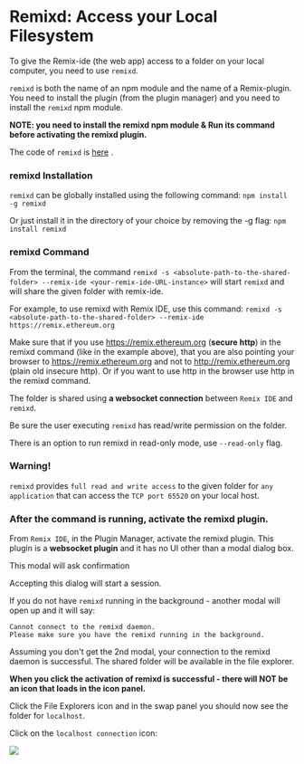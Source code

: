 Remixd: Access your Local Filesystem 
=========================================
To give the Remix-ide (the web app) access to a folder on your local computer, you need to use `remixd`.  

`remixd` is both the name of an npm module and the name of a Remix-plugin.  You need to install the plugin (from the plugin manager) and you need to install the `remixd` npm module. 


**NOTE: you need to install the remixd npm module & Run its command before activating the remixd plugin.**

The code of `remixd` is
[here](https://github.com/ethereum/remixd) .

### remixd Installation
`remixd` can be globally installed using the following command:
`npm install -g remixd`

Or just install it in the directory of your choice by removing the -g flag:
`npm install remixd`

### remixd Command
From the terminal, the command `remixd -s <absolute-path-to-the-shared-folder> --remix-ide <your-remix-ide-URL-instance>` will start `remixd` and will share the given folder with remix-ide. 

For example, to use remixd with Remix IDE, use this command: 
`remixd -s <absolute-path-to-the-shared-folder> --remix-ide https://remix.ethereum.org`

Make sure that if you use https://remix.ethereum.org (**secure http**) in the remixd command (like in the example above), that you are also pointing your browser to https://remix.ethereum.org and not to http://remix.ethereum.org (plain old insecure http).  Or if you want to use http in the browser use http in the remixd command.

The folder is shared using **a websocket connection** between `Remix IDE`
and `remixd`.

Be sure the user executing `remixd` has read/write permission on the
folder.

There is an option to run remixd in read-only mode, use `--read-only` flag.

### Warning!
`remixd` provides `full read and write access` to the given folder for `any
application` that can access the `TCP port 65520` on your local host.

### After the command is running, activate the remixd plugin.
From `Remix IDE`, in the Plugin Manager, activate the remixd plugin.  This plugin is a **websocket plugin** and it has no UI other than a modal dialog box.

This modal will ask confirmation

Accepting this dialog will start a session.

If you do not have `remixd` running in the background - another modal will open up and it will say: 

```
Cannot connect to the remixd daemon. 
Please make sure you have the remixd running in the background.
```

Assuming you don't get the 2nd modal, your connection to the remixd daemon is successful. The shared folder will be available in the file explorer.

**When you click the activation of remixd is successful - there will NOT be an icon that loads in the icon panel.**

Click the File Explorers icon and in the swap panel you should now see the folder for `localhost`.

Click on the `localhost connection` icon:

![](images/a-remixd-success.png)


